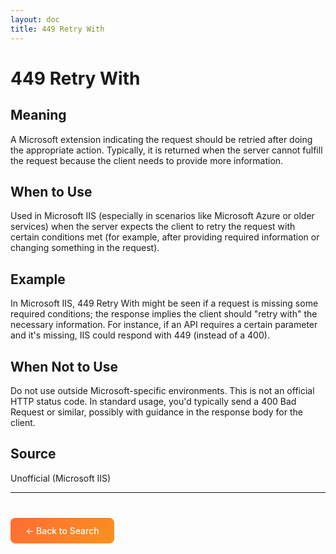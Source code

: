 ```yaml
---
layout: doc
title: 449 Retry With
---
```


# 449 Retry With

## Meaning

A Microsoft extension indicating the request should be retried after doing the appropriate action. Typically, it is returned when the server cannot fulfill the request because the client needs to provide more information.

## When to Use

Used in Microsoft IIS (especially in scenarios like Microsoft Azure or older services) when the server expects the client to retry the request with certain conditions met (for example, after providing required information or changing something in the request).

## Example

In Microsoft IIS, 449 Retry With might be seen if a request is missing some required conditions; the response implies the client should "retry with" the necessary information. For instance, if an API requires a certain parameter and it's missing, IIS could respond with 449 (instead of a 400).

## When Not to Use

Do not use outside Microsoft-specific environments. This is not an official HTTP status code. In standard usage, you'd typically send a 400 Bad Request or similar, possibly with guidance in the response body for the client.

## Source

Unofficial (Microsoft IIS)

---

<div style="margin-top: 40px;">
  <a href="/" style="display: inline-block; padding: 12px 24px; background: linear-gradient(135deg, #ff6b35, #f7931e); color: white; text-decoration: none; border-radius: 8px; font-weight: 500;">← Back to Search</a>
</div>
